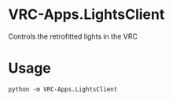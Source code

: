 # VRC-Apps.LightsClient

Controls the retrofitted lights in the VRC

# Usage
```console
python -m VRC-Apps.LightsClient
```